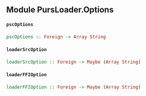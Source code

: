 ## Module PursLoader.Options

#### `pscOptions`

``` purescript
pscOptions :: Foreign -> Array String
```

#### `loaderSrcOption`

``` purescript
loaderSrcOption :: Foreign -> Maybe (Array String)
```

#### `loaderFFIOption`

``` purescript
loaderFFIOption :: Foreign -> Maybe (Array String)
```


